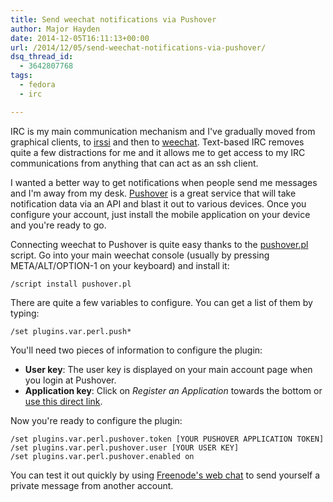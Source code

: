 ```yaml
---
title: Send weechat notifications via Pushover
author: Major Hayden
date: 2014-12-05T16:11:13+00:00
url: /2014/12/05/send-weechat-notifications-via-pushover/
dsq_thread_id:
  - 3642807768
tags:
  - fedora
  - irc

---
```

IRC is my main communication mechanism and I've gradually moved from graphical clients, to [irssi][1] and then to [weechat][2]. Text-based IRC removes quite a few distractions for me and it allows me to get access to my IRC communications from anything that can act as an ssh client.

I wanted a better way to get notifications when people send me messages and I'm away from my desk. [Pushover][3] is a great service that will take notification data via an API and blast it out to various devices. Once you configure your account, just install the mobile application on your device and you're ready to go.

Connecting weechat to Pushover is quite easy thanks to the [pushover.pl][4] script. Go into your main weechat console (usually by pressing META/ALT/OPTION-1 on your keyboard) and install it:

```
/script install pushover.pl
```


There are quite a few variables to configure. You can get a list of them by typing:

```
/set plugins.var.perl.push*
```


You'll need two pieces of information to configure the plugin:

  * **User key**: The user key is displayed on your main account page when you login at Pushover.
  * **Application key**: Click on _Register an Application_ towards the bottom or [use this direct link][5].

Now you're ready to configure the plugin:

```
/set plugins.var.perl.pushover.token [YOUR PUSHOVER APPLICATION TOKEN]
/set plugins.var.perl.pushover.user [YOUR USER KEY]
/set plugins.var.perl.pushover.enabled on
```


You can test it out quickly by using [Freenode's web chat][6] to send yourself a private message from another account.

 [1]: http://irssi.org/
 [2]: https://weechat.org/
 [3]: https://pushover.net/
 [4]: http://weechat.org/scripts/source/pushover.pl.html/
 [5]: https://pushover.net/apps/build
 [6]: https://webchat.freenode.net/
